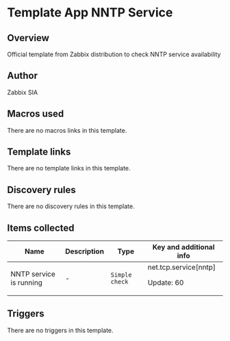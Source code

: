 # Template App NNTP Service

## Overview

Official template from Zabbix distribution to check NNTP service availability



## Author

Zabbix SIA

## Macros used

There are no macros links in this template.

## Template links

There are no template links in this template.

## Discovery rules

There are no discovery rules in this template.

## Items collected

|Name|Description|Type|Key and additional info|
|----|-----------|----|----|
|NNTP service is running|<p>-</p>|`Simple check`|net.tcp.service[nntp]<p>Update: 60</p>|
## Triggers

There are no triggers in this template.

